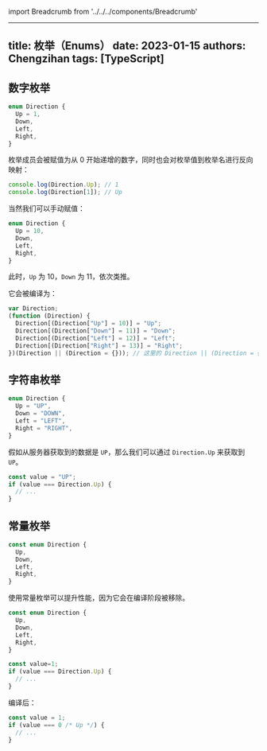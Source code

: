 import Breadcrumb from '../../../components/Breadcrumb'

<Breadcrumb title="TypeScript枚举" />

---
title: 枚举（Enums）
date: 2023-01-15
authors: Chengzihan
tags: [TypeScript]
---
## 数字枚举

```ts
enum Direction {
  Up = 1,
  Down,
  Left,
  Right,
}
```

枚举成员会被赋值为从 0 开始递增的数字，同时也会对枚举值到枚举名进行反向映射：

```ts
console.log(Direction.Up); // 1
console.log(Direction[1]); // Up
```

当然我们可以手动赋值：

```ts
enum Direction {
  Up = 10,
  Down,
  Left,
  Right,
}
```

此时，`Up` 为 10，`Down` 为 11，依次类推。

它会被编译为：

```js
var Direction;
(function (Direction) {
  Direction[(Direction["Up"] = 10)] = "Up";
  Direction[(Direction["Down"] = 11)] = "Down";
  Direction[(Direction["Left"] = 12)] = "Left";
  Direction[(Direction["Right"] = 13)] = "Right";
})(Direction || (Direction = {})); // 这里的 Direction || (Direction = {}) 是为了防止重复声明
```

## 字符串枚举

```ts
enum Direction {
  Up = "UP",
  Down = "DOWN",
  Left = "LEFT",
  Right = "RIGHT",
}
```

假如从服务器获取到的数据是 `UP`，那么我们可以通过 `Direction.Up` 来获取到 `UP`。

```ts
const value = "UP";
if (value === Direction.Up) {
  // ...
}
```

## 常量枚举

```ts
const enum Direction {
  Up,
  Down,
  Left,
  Right,
}
```

使用常量枚举可以提升性能，因为它会在编译阶段被移除。  

```ts
const enum Direction {
  Up,
  Down,
  Left,
  Right,
}

const value=1;
if (value === Direction.Up) {
  // ...
}
```

编译后：

```js
const value = 1;
if (value === 0 /* Up */) {
  // ...
}
```
